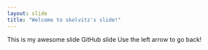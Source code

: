 ```yaml
---
layout: slide
title: "Welcome to skolvitz's slide!"
---
```

This is my awesome slide GitHub slide
Use the left arrow to go back!

